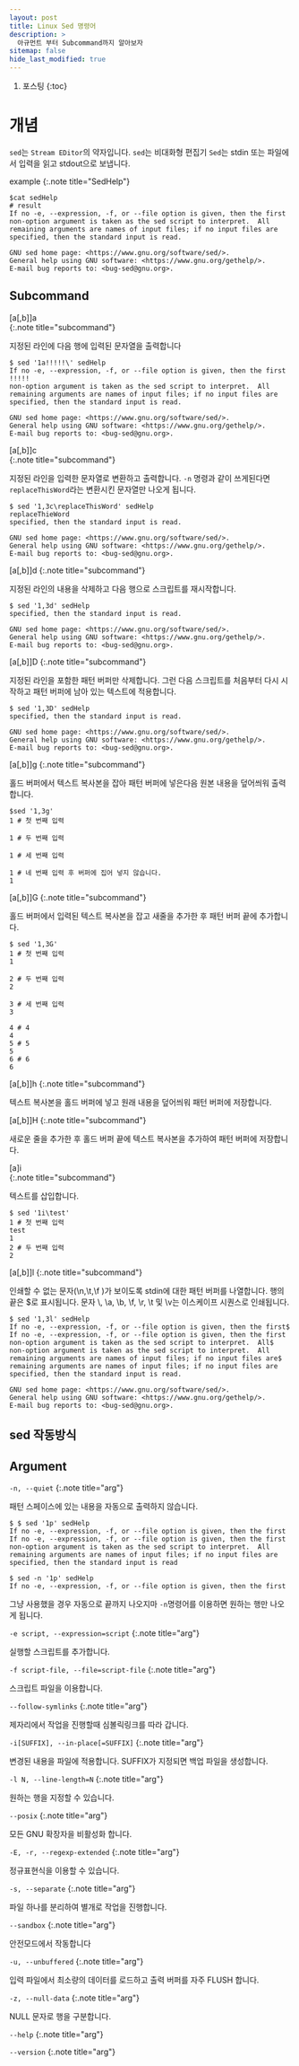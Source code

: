 ```yaml
---
layout: post
title: Linux Sed 명령어
description: >
  아규먼트 부터 Subcommand까지 알아보자
sitemap: false
hide_last_modified: true
---
```


1. 포스팅
{:toc}

# 개념
`sed`는 `Stream EDitor`의 약자입니다. `sed`는 비대화형 편집기
`Sed`는 stdin 또는 파일에서 입력을 읽고 stdout으로 보냅니다.

example
{:.note title="SedHelp"}
```shell
$cat sedHelp
# result
If no -e, --expression, -f, or --file option is given, then the first
non-option argument is taken as the sed script to interpret.  All
remaining arguments are names of input files; if no input files are
specified, then the standard input is read.

GNU sed home page: <https://www.gnu.org/software/sed/>.
General help using GNU software: <https://www.gnu.org/gethelp/>.
E-mail bug reports to: <bug-sed@gnu.org>.
```

## Subcommand
[a[,b]]a\
{:.note title="subcommand"}

지정된 라인에 다음 행에 입력된 문자열을 출력합니다
```
$ sed '1a!!!!!\' sedHelp
If no -e, --expression, -f, or --file option is given, then the first
!!!!!
non-option argument is taken as the sed script to interpret.  All
remaining arguments are names of input files; if no input files are
specified, then the standard input is read.

GNU sed home page: <https://www.gnu.org/software/sed/>.
General help using GNU software: <https://www.gnu.org/gethelp/>.
E-mail bug reports to: <bug-sed@gnu.org>.
```

[a[,b]]c\
{:.note title="subcommand"}

지정된 라인을 입력한 문자열로 변환하고 출력합니다. `-n` 명령과 같이 쓰게된다면 `replaceThisWord`라는 변환시킨 문자열만 나오게 됩니다.

```shell
$ sed '1,3c\replaceThisWord' sedHelp
replaceThieWord
specified, then the standard input is read.

GNU sed home page: <https://www.gnu.org/software/sed/>.
General help using GNU software: <https://www.gnu.org/gethelp/>.
E-mail bug reports to: <bug-sed@gnu.org>.
```

[a[,b]]d
{:.note title="subcommand"}

지정된 라인의 내용을 삭제하고 다음 행으로 스크립트를 재시작합니다.
```shell
$ sed '1,3d' sedHelp
specified, then the standard input is read.

GNU sed home page: <https://www.gnu.org/software/sed/>.
General help using GNU software: <https://www.gnu.org/gethelp/>.
E-mail bug reports to: <bug-sed@gnu.org>.
```
[a[,b]]D
{:.note title="subcommand"}

지정된 라인을 포함한 패턴 버퍼만 삭제합니다. 그런 다음 스크립트를 처음부터 다시 시작하고 패턴 버퍼에 남아 있는 텍스트에 적용합니다.

```shell
$ sed '1,3D' sedHelp
specified, then the standard input is read.

GNU sed home page: <https://www.gnu.org/software/sed/>.
General help using GNU software: <https://www.gnu.org/gethelp/>.
E-mail bug reports to: <bug-sed@gnu.org>.
```

[a[,b]]g
{:.note title="subcommand"}

홀드 버퍼에서 텍스트 복사본을 잡아 패턴 버퍼에 넣은다음 원본 내용을 덮어씌워 출력합니다.

```shell
$sed '1,3g'
1 # 첫 번째 입력

1 # 두 번째 입력

1 # 세 번째 입력

1 # 네 번째 입력 후 버퍼에 집어 넣지 않습니다.
1
```

[a[,b]]G
{:.note title="subcommand"}

홀드 버퍼에서 입력된 텍스트 복사본을 잡고 새줄을 추가한 후 패턴 버퍼 끝에 추가합니다.

```shell
$ sed '1,3G'
1 # 첫 번째 입력
1

2 # 두 번째 입력
2

3 # 세 번째 입력
3

4 # 4
4
5 # 5
5
6 # 6
6
```

[a[,b]]h
{:.note title="subcommand"}

텍스트 복사본을 홀드 버퍼에 넣고 원래 내용을 덮어씌워 패턴 버퍼에 저장합니다.

[a[,b]]H
{:.note title="subcommand"}

새로운 줄을 추가한 후 홀드 버퍼 끝에 텍스트 복사본을 추가하여 패턴 버퍼에 저장합니다.

[a]i\
{:.note title="subcommand"}

텍스트를 삽입합니다. 

```shell
$ sed '1i\test'
1 # 첫 번째 입력
test
1
2 # 두 번째 입력
2
```

[a[,b]]l
{:.note title="subcommand"}

인쇄할 수 없는 문자(\n,\t,\f )가 보이도록 stdin에 대한 패턴 버퍼를 나열합니다. 
행의 끝은 $로 표시됩니다. 문자 \\, \a, \b, \f, \r, \t 및 \v는 이스케이프 시퀀스로 인쇄됩니다.
```shell
$ sed '1,3l' sedHelp
If no -e, --expression, -f, or --file option is given, then the first$
If no -e, --expression, -f, or --file option is given, then the first
non-option argument is taken as the sed script to interpret.  All$
non-option argument is taken as the sed script to interpret.  All
remaining arguments are names of input files; if no input files are$
remaining arguments are names of input files; if no input files are
specified, then the standard input is read.

GNU sed home page: <https://www.gnu.org/software/sed/>.
General help using GNU software: <https://www.gnu.org/gethelp/>.
E-mail bug reports to: <bug-sed@gnu.org>.
```
## sed 작동방식
## Argument

`-n, --quiet`
{:.note title="arg"}

패턴 스페이스에 있는 내용을 자동으로 출력하지 않습니다.

```shell
$ $ sed '1p' sedHelp
If no -e, --expression, -f, or --file option is given, then the first
If no -e, --expression, -f, or --file option is given, then the first
non-option argument is taken as the sed script to interpret.  All
remaining arguments are names of input files; if no input files are
specified, then the standard input is read

$ sed -n '1p' sedHelp
If no -e, --expression, -f, or --file option is given, then the first
```
그냥 사용했을 경우 자동으로 끝까지 나오지마 `-n`명령어를 이용하면 원하는 행만 나오게 됩니다.

`-e script, --expression=script`
{:.note title="arg"}

실행할 스크립트를 추가합니다.

`-f script-file, --file=script-file`
{:.note title="arg"}

스크립트 파일을 이용합니다.

`--follow-symlinks`
{:.note title="arg"}


제자리에서 작업을 진행할때 심볼릭링크를 따라 갑니다.

`-i[SUFFIX], --in-place[=SUFFIX]`
{:.note title="arg"}

변경된 내용을 파일에 적용합니다. SUFFIX가 지정되면 백업 파일을 생성합니다.

`-l N, --line-length=N`
{:.note title="arg"}

원하는 행을 지정할 수 있습니다.

`--posix`
{:.note title="arg"}

모든 GNU 확장자을 비활성화 합니다.

`-E, -r, --regexp-extended`
{:.note title="arg"}

정규표현식을 이용할 수 있습니다.

`-s, --separate`
{:.note title="arg"}

파일 하나를 분리하여 별개로 작업을 진행합니다.


`--sandbox`
{:.note title="arg"}

안전모드에서 작동합니다


`-u, --unbuffered`
{:.note title="arg"}


입력 파일에서 최소량의 데이터를 로드하고 출력 버퍼를 자주 FLUSH 합니다.

`-z, --null-data`
{:.note title="arg"}

NULL 문자로 행을 구분합니다.

`--help`
{:.note title="arg"}


`--version`
{:.note title="arg"}
